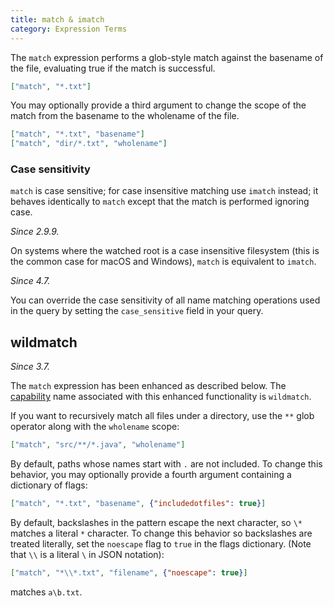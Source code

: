 ```yaml
---
title: match & imatch
category: Expression Terms
---
```


The `match` expression performs a glob-style match against the basename of the
file, evaluating true if the match is successful.

```json
["match", "*.txt"]
```

You may optionally provide a third argument to change the scope of the match
from the basename to the wholename of the file.

```json
["match", "*.txt", "basename"]
["match", "dir/*.txt", "wholename"]
```

### Case sensitivity

`match` is case sensitive; for case insensitive matching use `imatch` instead;
it behaves identically to `match` except that the match is performed ignoring
case.

_Since 2.9.9._

On systems where the watched root is a case insensitive filesystem (this is the
common case for macOS and Windows), `match` is equivalent to `imatch`.

_Since 4.7._

You can override the case sensitivity of all name matching operations used in
the query by setting the `case_sensitive` field in your query.

## wildmatch

_Since 3.7._

The `match` expression has been enhanced as described below. The
[capability](capabilities.md) name associated with this enhanced functionality
is `wildmatch`.

If you want to recursively match all files under a directory, use the `**` glob
operator along with the `wholename` scope:

```json
["match", "src/**/*.java", "wholename"]
```

By default, paths whose names start with `.` are not included. To change this
behavior, you may optionally provide a fourth argument containing a dictionary
of flags:

```json
["match", "*.txt", "basename", {"includedotfiles": true}]
```

By default, backslashes in the pattern escape the next character, so `\*`
matches a literal `*` character. To change this behavior so backslashes are
treated literally, set the `noescape` flag to `true` in the flags dictionary.
(Note that `\\` is a literal `\` in JSON notation):

```json
["match", "*\\*.txt", "filename", {"noescape": true}]
```

matches `a\b.txt`.
